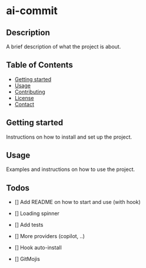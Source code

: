 # ai-commit

## Description
A brief description of what the project is about.

## Table of Contents
- [Getting started](#getting-started)
- [Usage](#usage)
- [Contributing](#contributing)
- [License](#license)
- [Contact](#contact)

## Getting started
Instructions on how to install and set up the project.

## Usage
Examples and instructions on how to use the project.

## Todos

* [] Add README on how to start and use (with hook)
* [] Loading spinner
* [] Add tests
* [] More providers (copilot, ..)

* [] Hook auto-install
* [] GitMojis
